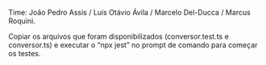 Time:
João Pedro Assis /
Luís Otávio Ávila /
Marcelo Del-Ducca /
Marcus Roquini.

Copiar os arquivos que foram disponibilizados (conversor.test.ts e conversor.ts) e executar o “npx jest” no prompt de comando para começar os testes.

